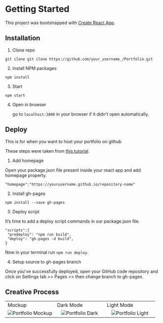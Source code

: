 # Getting Started

This project was bootstrapped with [Create React App](https://github.com/facebook/create-react-app).

## Installation

1. Clone repo

```
git clone git clone https://github.com/your_username_/Portfolio.git
```

2. Install NPM packages

```
npm install
```

3. Start

```
npm start
```

4. Open in browser

   go to `localhost:3000` in your browser if it didn't open automatically.

## Deploy

This is for when you want to host your portfolio on github

These steps were taken from [this tutorial](https://reactgo.com/deploy-react-app-github-pages/).

1. Add homepage

Open your package.json file present inside your react app and add homepage property.

```
"homepage":"https://yourusername.github.io/repository-name"
```

2. Install gh-pages

```
npm install --save gh-pages
```

3. Deploy script

It’s time to add a deploy script commands in our package.json file.

```
"scripts":{
 "predeploy": "npm run build",
 "deploy": "gh-pages -d build",
}
```

Now in your terminal run `npm run deploy`.

4. Setup source to gh-pages branch

Once you've successfully deployed, open your GitHub code repository and click on Settings tab >> Pages >> then change branch to gh-pages.

## Creative Process




<table>
  <tr>
    <td>Mockup</td>
     <td>Dark Mode</td>
     <td>Light Mode</td>
  </tr>
  <tr>
    <td align="center" width="33%"><img src="https://user-images.githubusercontent.com/97623529/175828782-12ce03e3-b2c2-4682-9670-97f19d66c63c.png" alt="Portfolio  Mockup" /></td>
    <td align="center"><img src="https://user-images.githubusercontent.com/97623529/175828833-6fbd197b-9ce1-4550-9925-a02883075e6d.png" alt="Portfolio  Dark" /></td>
     <td align="center"><img src="https://user-images.githubusercontent.com/97623529/175828845-f7c5386f-17f2-4342-a788-1a06f62da137.png" alt="Portfolio  Light" /></td>
  </tr>
 </table>
